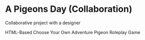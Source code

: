 # A Pigeons Day (Collaboration)

Collaborative project with a designer

HTML-Based Choose Your Own Adventure Pigeon Roleplay Game
